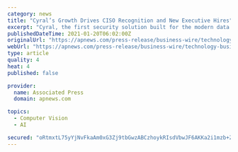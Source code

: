 ```yaml
---
category: news
title: "Cyral’s Growth Drives CISO Recognition and New Executive Hires"
excerpt: "Cyral, the first security solution built for the modern data cloud and the DevOps-first world, has been recognized by CISOs nationwide as a leader in innovative security, worthy of both recognition and investment."
publishedDateTime: 2021-01-20T06:02:00Z
originalUrl: "https://apnews.com/press-release/business-wire/technology-business-stock-indices-and-averages-computer-and-data-security-financial-markets-5366bda9090e4081a815b8e84c7293cb"
webUrl: "https://apnews.com/press-release/business-wire/technology-business-stock-indices-and-averages-computer-and-data-security-financial-markets-5366bda9090e4081a815b8e84c7293cb"
type: article
quality: 4
heat: 4
published: false

provider:
  name: Associated Press
  domain: apnews.com

topics:
  - Computer Vision
  - AI

secured: "oRtmxtL75yYjNvFkaAm0xG3Zj9tbGwzABCzhoykRIsdVbwJF6AKKa2i1mzb+Zo0JmzNhyn77ZjNBQXlFstoYrnma0bNI/6xhIv9boxtq0Nvv14xYQJqDchFgZJtUboVRE5m8RsB1ax7EfBSg2uzuIdr6agQ2njiE5XVZ10+POOZa6nZkr/cxx7wPijomxJnRXFFd8X42xDgJ4mzkwL53I4XCMuzlr/Daw1U+k/8vQGAv6JXogakKcgbyjiilSgYUi2PnseCgEj43BqIdbEtjBAT1BxSZtAITtgi+/IDter5G/HQB/5a1ES7NpdeHJLLaL/ELkB1Bq4rlB5HIo5vabZilxJREwsb7hBlgw8Iqbeg=;mcg9E8CPG+zWhcJw38iwJA=="
---
```


